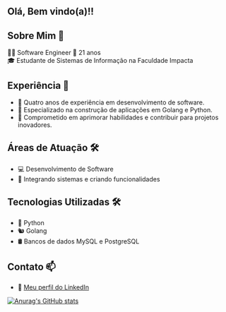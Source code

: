 
## Olá, Bem vindo(a)!!

## Sobre Mim 🚀
👨‍💻 Software Engineer 
🎂 21 anos  
🎓 Estudante de Sistemas de Informação na Faculdade Impacta 

## Experiência 💼
- 📆 Quatro anos de experiência em desenvolvimento de software.
- 🔧 Especializado na construção de aplicações em Golang e Python.
- 🌟 Comprometido em aprimorar habilidades e contribuir para projetos inovadores.

## Áreas de Atuação 🛠️
- 💻 Desenvolvimento de Software
- 🧠 Integrando sistemas e criando funcionalidades

## Tecnologias Utilizadas 🛠️
- 🐍 Python
- 🐿️ Golang
- 🛢️ Bancos de dados MySQL e PostgreSQL

## Contato 📫
- 💼  [Meu perfil do LinkedIn](https://www.linkedin.com/in/gabriel-andrade-b98986211/)


[![Anurag's GitHub stats](https://github-readme-stats.vercel.app/api?username=Gabriel-Yuzo&theme=dark)](https://github.com/Gabriel-Yuzo/github-readme-stats)

